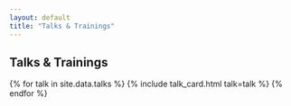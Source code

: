 ```yaml
---
layout: default
title: "Talks & Trainings"
---
```


<section class="portfolio" id="talks">
    <h2 class="section_title">Talks & Trainings</h2>
    <div class="box portfolio_box">
        {% for talk in site.data.talks %}
            {% include talk_card.html talk=talk %}
        {% endfor %}
    </div>
</section>
